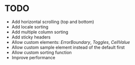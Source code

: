 # TODO

- Add horizontal scrolling (top and bottom)
- Add locale sorting
- Add multiple column sorting
- Add sticky headers
- Allow custom elements: _ErrorBoundary_, _Toggles_, _CellValue_
- Allow custom sample element instead of the default first
- Allow custom sorting function
- Improve performance

